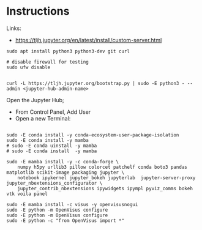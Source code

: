 

# Instructions

Links:
- https://tljh.jupyter.org/en/latest/install/custom-server.html



```
sudo apt install python3 python3-dev git curl

# disable firewall for testing
sudo ufw disable


curl -L https://tljh.jupyter.org/bootstrap.py | sudo -E python3 - --admin <jupyter-hub-admin-name>
```

Open the Jupyter Hub;
- From Control Panel, Add User
- Open a new Terminal:

```

sudo -E conda install -y conda-ecosystem-user-package-isolation
sudo -E conda install -y mamba 
# sudo -E conda uinstall -y mamba 
# sudo -E conda install  -y mamba 

sudo -E mamba install -y -c conda-forge \
    numpy h5py urllib3 pillow colorcet patchelf conda boto3 pandas matplotlib scikit-image packaging jupyter \
    notebook ipykernel jupyter_bokeh jupyterlab  jupyter-server-proxy jupyter_nbextensions_configurator \
    jupyter_contrib_nbextensions ipywidgets ipympl pyviz_comms bokeh vtk voila panel

sudo -E mamba install -c visus -y openvisusnogui
sudo -E python -m OpenVisus configure
sudo -E python -m OpenVisus configure
sudo -E python -c "from OpenVisus import *"
```